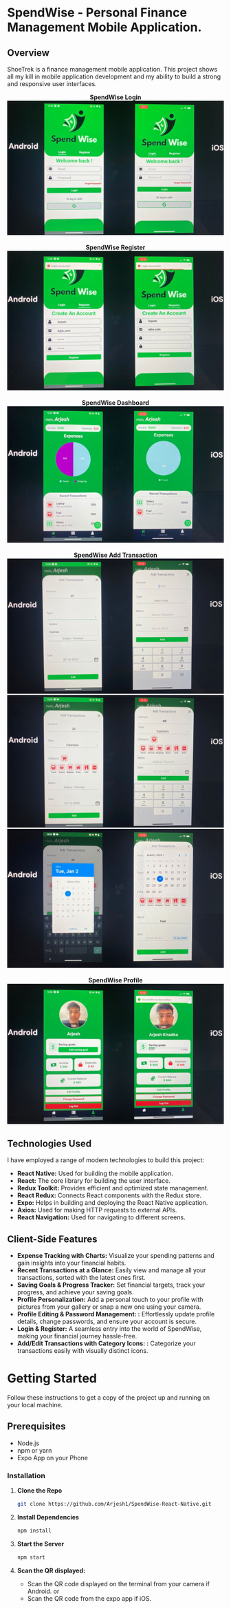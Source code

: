 # SpendWise - Personal Finance Management Mobile Application.

## Overview

ShoeTrek is a finance management mobile application. This project shows all my kill in mobile application development and my ability to build a strong and responsive user interfaces.

<div align="center">
   <b>SpendWise Login</b>
<img  src="./assets/images/LoginPage.jpg" alt="Spendwise Login" />
</div>
<br/>

<div align="center">
   <b>SpendWise Register</b>
<img  src="./assets/images/RegisterPage.jpg" alt="Spendwise Register" />
</div>
<br/>

<div align="center">
   <b>SpendWise Dashboard</b>
<img  src="./assets/images/DashboardPage.jpg" alt="Spendwise Dashboard" />
</div>
<br/>

<div align="center">
   <b>SpendWise Add Transaction</b>
   <img  src="./assets/images/AddTransactionPage.jpg" alt="Spendwise Add Transaction" />
   <img  src="./assets/images/ExpensesFormPage.jpg" alt="Spendwise Add Expenses Transaction" />
   <img  src="./assets/images/DatePage.jpg" alt="Spendwise Add Date" />
</div>
<br/>

<div align="center">
   <b>SpendWise Profile</b>
<img  src="./assets/images/ProfilePage.jpg" alt="Spendwise Profile" />
</div>


## Technologies Used

I have employed a range of modern technologies to build this project:

* **React Native:** Used for building the mobile application.
* **React:** The core library for building the user interface.
* **Redux Toolkit:** Provides efficient and optimized state management.
* **React Redux:** Connects React components with the Redux store.
* **Expo:** Helps in building and deploying the React Native application.
* **Axios:** Used for making HTTP requests to external APIs.
* **React Navigation:** Used for navigating to different screens.

## Client-Side Features
* **Expense Tracking with Charts:** Visualize your spending patterns and gain insights into your financial habits.
* **Recent Transactions at a Glance:** Easily view and manage all your transactions, sorted with the latest ones first.
* **Saving Goals & Progress Tracker:** Set financial targets, track your progress, and achieve your saving goals.
* **Profile Personalization:** Add a personal touch to your profile with pictures from your gallery or snap a new one using your camera.
* **Profile Editing & Password Management: :** Effortlessly update profile details, change passwords, and ensure your account is secure.
* **Login & Register:** A seamless entry into the world of SpendWise, making your financial journey hassle-free.
* **Add/Edit Transactions with Category Icons: :** Categorize your transactions easily with visually distinct icons.

# Getting Started 

Follow these instructions to get a copy of the project up and running on your local machine.

## Prerequisites

* Node.js
* npm or yarn
* Expo App on your Phone

### Installation

1. **Clone the Repo**

   ```bash
   git clone https://github.com/Arjesh1/SpendWise-React-Native.git

   ```

2. **Install Dependencies**

   ```bash
   npm install

   ```

5. **Start the Server**

   ```bash
   npm start
   ```
   
4. **Scan the QR displayed:**

   * Scan the QR code displayed on the terminal from your camera if Android. or
   * Scan the QR code from the expo app if iOS.


   
